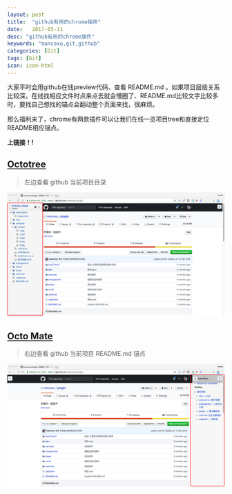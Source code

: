 ```yaml
---
layout: post
title:  "github有用的chrome插件"
date:   2017-03-11
desc: "github有用的chrome插件"
keywords: "mancoxu,git,github"
categories: [Git]
tags: [Git]
icon: icon-html
---
```


大家平时会用github在线preview代码、查看 README.md 。如果项目层级关系比较深，在线找相应文件时点来点去就会懵圈了、README.md比较文字比较多时，要找自己想找的锚点会翻动整个页面来找，很麻烦。

那么福利来了，chrome有两款插件可以让我们在线一览项目tree和直接定位README相应锚点。

**上链接！!**

## [Octotree](https://chrome.google.com/webstore/detail/octotree/bkhaagjahfmjljalopjnoealnfndnagc)

> 左边查看 github 当前项目目录

![img](/static/assets/img/github-Octotree.png)




## [Octo Mate](https://chrome.google.com/webstore/detail/octo-mate/baggcehellihkglakjnmnhpnjmkbmpkf)

> 右边查看 github 当前项目 README.md 锚点

![img](/static/assets/img/github-OctoMate.png)